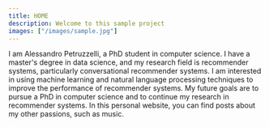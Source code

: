 ```yaml
---
title: HOME
description: Welcome to this sample project
images: ["/images/sample.jpg"]
---
```

I am Alessandro Petruzzelli, a PhD student in computer science. I have a master's degree in data science, and my research field is recommender systems, particularly conversational recommender systems. I am interested in using machine learning and natural language processing techniques to improve the performance of recommender systems. My future goals are to pursue a PhD in computer science and to continue my research in recommender systems. In this personal website, you can find posts about my other passions, such as music.